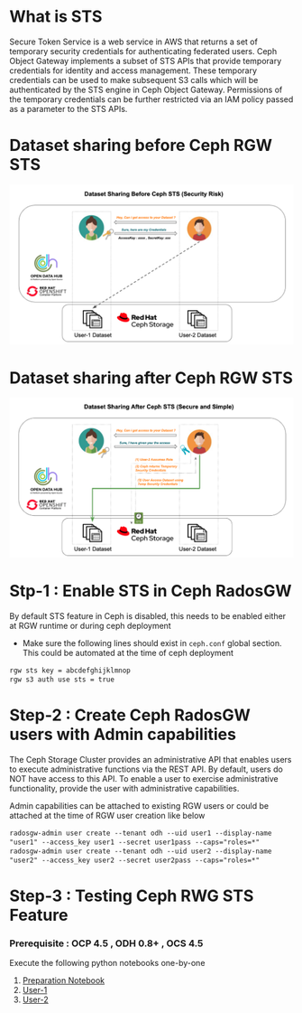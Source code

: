 # What is STS

Secure Token Service is a web service in AWS that returns a set of temporary security credentials for authenticating federated users. Ceph Object Gateway implements a subset of STS APIs that provide temporary credentials for identity and access management. These temporary credentials can be used to make subsequent S3 calls which will be authenticated by the STS engine in Ceph Object Gateway. Permissions of the temporary credentials can be further restricted via an IAM policy passed as a parameter to the STS APIs.

# Dataset sharing before Ceph RGW STS

![dataset sharing before Ceph RGW STS](images/sts-image-1.png "dataset sharing before Ceph RGW STS")


# Dataset sharing after Ceph RGW STS

![dataset after before Ceph RGW STS](images/sts-image-2.png "dataset sharing after Ceph RGW STS")


# Stp-1 : Enable STS in Ceph RadosGW

By default STS feature in Ceph is disabled, this needs to be enabled either at RGW runtime or during ceph deployment

- Make sure the following lines should exist in ``ceph.conf`` global section. This could be automated at the time of ceph deployment
```
rgw sts key = abcdefghijklmnop
rgw s3 auth use sts = true
```

# Step-2 : Create Ceph RadosGW users with Admin capabilities

The Ceph Storage Cluster provides an administrative API that enables users to execute administrative functions via the REST API. By default, users do NOT have access to this API. To enable a user to exercise administrative functionality, provide the user with administrative capabilities.

Admin capabilities can be attached to existing RGW users or could be attached at the time of RGW user creation like below

```
radosgw-admin user create --tenant odh --uid user1 --display-name "user1" --access_key user1 --secret user1pass --caps="roles=*"
radosgw-admin user create --tenant odh --uid user2 --display-name "user2" --access_key user2 --secret user2pass --caps="roles=*"
```
# Step-3 : Testing Ceph RWG STS Feature
### Prerequisite : OCP 4.5 , ODH 0.8+ , OCS 4.5

Execute the following python notebooks one-by-one

1) [Preparation Notebook](sts-demo1/Prepare.ipynb)
2) [User-1](sts-demo1/user1.ipynb)
3) [User-2](sts-demo1/user2.ipynb)

